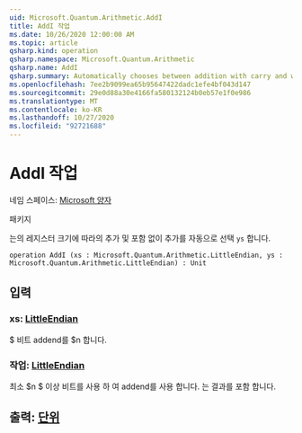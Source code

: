 ```yaml
---
uid: Microsoft.Quantum.Arithmetic.AddI
title: AddI 작업
ms.date: 10/26/2020 12:00:00 AM
ms.topic: article
qsharp.kind: operation
qsharp.namespace: Microsoft.Quantum.Arithmetic
qsharp.name: AddI
qsharp.summary: Automatically chooses between addition with carry and without, depending on the register size of `ys`.
ms.openlocfilehash: 7ee2b9099ea65b95647422dadc1efe4bf043d147
ms.sourcegitcommit: 29e0d88a30e4166fa580132124b0eb57e1f0e986
ms.translationtype: MT
ms.contentlocale: ko-KR
ms.lasthandoff: 10/27/2020
ms.locfileid: "92721688"
---
```

# <a name="addi-operation"></a>AddI 작업

네임 스페이스: [Microsoft 양자](xref:Microsoft.Quantum.Arithmetic)

패키지 [](https://nuget.org/packages/)


는의 레지스터 크기에 따라의 추가 및 포함 없이 추가를 자동으로 선택 `ys` 합니다.

```qsharp
operation AddI (xs : Microsoft.Quantum.Arithmetic.LittleEndian, ys : Microsoft.Quantum.Arithmetic.LittleEndian) : Unit
```


## <a name="input"></a>입력

### <a name="xs--littleendian"></a>xs: [LittleEndian](xref:Microsoft.Quantum.Arithmetic.LittleEndian)

$ 비트 addend를 $n 합니다.


### <a name="ys--littleendian"></a>작업: [LittleEndian](xref:Microsoft.Quantum.Arithmetic.LittleEndian)

최소 $n $ 이상 비트를 사용 하 여 addend를 사용 합니다. 는 결과를 포함 합니다.



## <a name="output--unit"></a>출력: [단위](xref:microsoft.quantum.lang-ref.unit)

